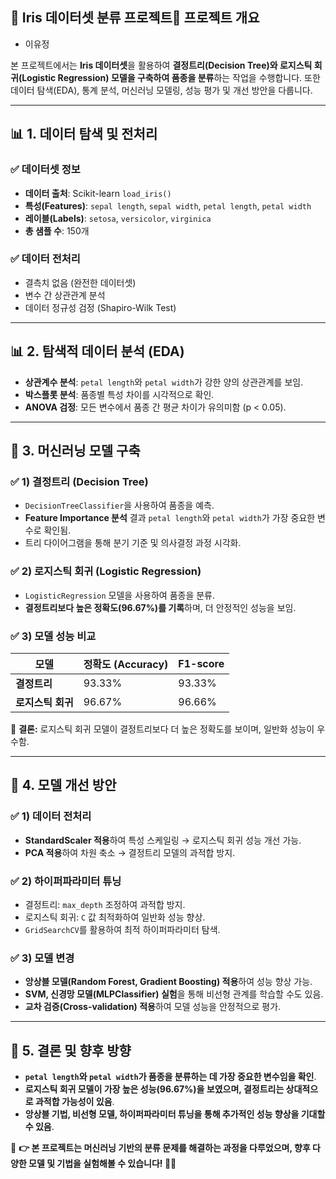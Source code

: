 ## 🌱 Iris 데이터셋 분류 프로젝트📌 프로젝트 개요

* 이유정

본 프로젝트에서는 **Iris 데이터셋**을 활용하여 **결정트리(Decision Tree)와 로지스틱 회귀(Logistic Regression) 모델을 구축하여 품종을 분류**하는 작업을 수행합니다. 또한 데이터 탐색(EDA), 통계 분석, 머신러닝 모델링, 성능 평가 및 개선 방안을 다룹니다.

---

## 📊 1. 데이터 탐색 및 전처리

### ✅ 데이터셋 정보

- **데이터 출처**: Scikit-learn `load_iris()`
- **특성(Features)**: `sepal length`, `sepal width`, `petal length`, `petal width`
- **레이블(Labels)**: `setosa`, `versicolor`, `virginica`
- **총 샘플 수**: 150개

### ✅ 데이터 전처리

- 결측치 없음 (완전한 데이터셋)
- 변수 간 상관관계 분석
- 데이터 정규성 검정 (Shapiro-Wilk Test)

---

## 📊 2. 탐색적 데이터 분석 (EDA)

- **상관계수 분석**: `petal length`와 `petal width`가 강한 양의 상관관계를 보임.
- **박스플롯 분석**: 품종별 특성 차이를 시각적으로 확인.
- **ANOVA 검정**: 모든 변수에서 품종 간 평균 차이가 유의미함 (p < 0.05).

---

## 🤖 3. 머신러닝 모델 구축

### ✅ 1) 결정트리 (Decision Tree)

- `DecisionTreeClassifier`을 사용하여 품종을 예측.
- **Feature Importance 분석** 결과 `petal length`와 `petal width`가 가장 중요한 변수로 확인됨.
- 트리 다이어그램을 통해 분기 기준 및 의사결정 과정 시각화.

### ✅ 2) 로지스틱 회귀 (Logistic Regression)

- `LogisticRegression` 모델을 사용하여 품종을 분류.
- **결정트리보다 높은 정확도(96.67%)를 기록**하며, 더 안정적인 성능을 보임.

### ✅ 3) 모델 성능 비교

| 모델                    | 정확도 (Accuracy) | F1-score |
| ----------------------- | ----------------- | -------- |
| **결정트리**      | 93.33%            | 93.33%   |
| **로지스틱 회귀** | 96.67%            | 96.66%   |

📌 **결론:** 로지스틱 회귀 모델이 결정트리보다 더 높은 정확도를 보이며, 일반화 성능이 우수함.

---

## 🔧 4. 모델 개선 방안

### ✅ 1) 데이터 전처리

- **StandardScaler 적용**하여 특성 스케일링 → 로지스틱 회귀 성능 개선 가능.
- **PCA 적용**하여 차원 축소 → 결정트리 모델의 과적합 방지.

### ✅ 2) 하이퍼파라미터 튜닝

- 결정트리: `max_depth` 조정하여 과적합 방지.
- 로지스틱 회귀: `C` 값 최적화하여 일반화 성능 향상.
- `GridSearchCV`를 활용하여 최적 하이퍼파라미터 탐색.

### ✅ 3) 모델 변경

- **앙상블 모델(Random Forest, Gradient Boosting) 적용**하여 성능 향상 가능.
- **SVM, 신경망 모델(MLPClassifier) 실험**을 통해 비선형 관계를 학습할 수도 있음.
- **교차 검증(Cross-validation) 적용**하여 모델 성능을 안정적으로 평가.

---

## 🚀 5. 결론 및 향후 방향

- **`petal length`와 `petal width`가 품종을 분류하는 데 가장 중요한 변수임을 확인**.
- **로지스틱 회귀 모델이 가장 높은 성능(96.67%)을 보였으며, 결정트리는 상대적으로 과적합 가능성이 있음**.
- **앙상블 기법, 비선형 모델, 하이퍼파라미터 튜닝을 통해 추가적인 성능 향상을 기대할 수 있음**.

📌 **👉 본 프로젝트는 머신러닝 기반의 분류 문제를 해결하는 과정을 다루었으며, 향후 다양한 모델 및 기법을 실험해볼 수 있습니다! 🚀🔥**
